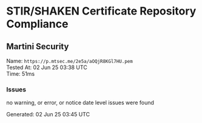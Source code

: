 # STIR/SHAKEN Certificate Repository Compliance

## Martini Security

Name: `https://p.mtsec.me/2e5a/aOQjR8KGl7HU.pem`\
Tested At: 02 Jun 25 03:38 UTC\
Time: 51ms

### Issues

no warning, or error, or notice date level issues were found

Generated: 02 Jun 25 03:45 UTC